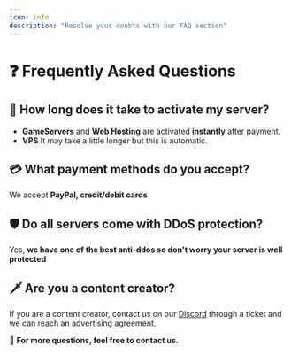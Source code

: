```yaml
---
icon: info
description: "Resolve your doubts with our FAQ section"
---
```

# ❓ Frequently Asked Questions

## 🚀 **How long does it take to activate my server?**
- **GameServers** and **Web Hosting** are activated **instantly** after payment.
- **VPS** It may take a little longer but this is automatic.

## 💳 **What payment methods do you accept?**
We accept **PayPal, credit/debit cards**

## 🛡️ **Do all servers come with DDoS protection?**
Yes, **we have one of the best anti-ddos so don't worry your server is well protected**

## 🗡️ **Are you a content creator?**

If you are a content creator, contact us on our [Discord](https://discord.gg/brawncloud) through a ticket and we can reach an advertising agreement.

📌 **For more questions, feel free to contact us.**